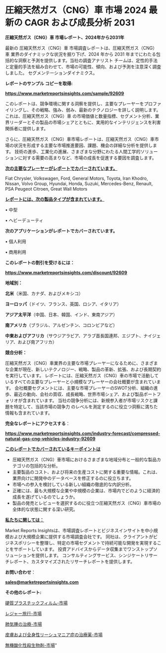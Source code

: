 # 圧縮天然ガス（CNG）車 市場 2024 最新の CAGR および成長分析 2031

<strong>圧縮天然ガス（CNG）車 市場レポート、2024年から2031年</strong>

最新の 圧縮天然ガス（CNG）車 市場調査レポートは、圧縮天然ガス（CNG）車 業界のダイナミックな状況を掘り下げ、2024 年から 2031 年までにわたる包括的な洞察と予測を提供します。当社の調査アナリスト チームは、定性的手法と定量的手法を組み合わせて、市場の可能性、傾向、および予測を注意深く調査しました。 セグメンテーションダイナミクス。



<strong>レポートのサンプル コピーを取得:</strong> <a href=https://www.marketreportsinsights.com/sample/92609>

<strong><u>https://www.marketreportsinsights.com/sample/92609</u></strong></a>

このレポートは、競争環境に関する洞察を提供し、主要なプレーヤーをプロファイリングし、その戦略、強み、弱み、最新のテクノロジーを詳しく説明します。 これは、圧縮天然ガス（CNG）車 の市場価値と数量指標、セグメント分析、業界リーダーとその製品の市場シェアとともに、実用的なインテリジェンスを利害関係者に提供します。

さらに、圧縮天然ガス（CNG）車市場レポートは、圧縮天然ガス（CNG）車市場の状況を形成する主要な市場推進要因、課題、機会の詳細な分析を提供します。 技術の進歩、工業化の進展、さまざまな分野にわたる人間工学的ソリューションに対する需要の高まりなど、市場の成長を促進する要因を調査します。



<strong><u>次の主要なプレーヤーがレポートでカバーされています。</u></strong>

Fiat Chrysler, Volkswagen, Ford, General Motors, Toyota, Iran Khodro, Nissan, Volvo Group, Hyundai, Honda, Suzuki, Mercedes-Benz, Renault, PSA Peugeot Citroen, Great Wall Motors



<strong><u><b>レポートには、次の製品タイプが含まれています。</b></u></strong>

• 中型

• ヘビーデューティ



<strong><b>次のアプリケーションがレポートでカバーされています。</b></strong>

• 個人利用

• 商用利用



<strong><b>このレポートの割引を受けるには：</b></strong><a href=https://www.marketreportsinsights.com/discount/92609>

<strong><u>https://www.marketreportsinsights.com/discount/92609</u></strong></a>



<strong>地域別：</strong>



<strong>北米</strong>（米国、カナダ、およびメキシコ）



<strong>ヨーロッパ</strong>（ドイツ、フランス、英国、ロシア、イタリア）



<strong>アジア太平洋</strong>（中国、日本、韓国、インド、東南アジア）



<strong>南アメリカ</strong>（ブラジル、アルゼンチン、コロンビアなど）



<strong>中東およびアフリカ</strong>（サウジアラビア、アラブ首長国連邦、エジプト、ナイジェリア、および南アフリカ）



<strong>競合分析：</strong>

圧縮天然ガス（CNG）車業界の主要な市場プレーヤーになるために、さまざまな企業が現在、新しいテクノロジー、戦略、製品の革新、拡張、および長期契約を実行しています。 レポートには、圧縮天然ガス（CNG）車の市場で活動しているすべての主要なプレーヤーと小規模なプレーヤーの会社概要が含まれています。 会社概要セグメントには、主要な市場プレーヤーのSWOT分析、組織の進歩、最近の動向、会社の買収、成長戦略、世界市場シェア、および製品ポートフォリオが含まれています。 当社の競争分析には、新規参入者が市場リスクと課題を特定して、当該市場の競争力 のレベルを測定するのに役立つ洞察に満ちた情報も含まれています。



<strong>完全なレポートにアクセスする</strong>：

<a href=https://www.marketreportsinsights.com/industry-forecast/compressed-natural-gas-cng-vehicles-industry-92609>

<strong><u>https://www.marketreportsinsights.com/industry-forecast/compressed-natural-gas-cng-vehicles-industry-92609</u></strong></a>



<strong><u><b>このレポートでカバーされているキーポイントは</b></u></strong>
<ul>
  <li>圧縮天然ガス（CNG）車市場におけるさまざまな地域分布と一般的な製品カテゴリの包括的な分析。</li>
  <li>主要製品のコスト、および将来の生産コストに関する重要な情報。これは、業界向けに開発中のデータベースを修正するのに役立ちます。</li>
  <li>市場への参入を検討している新しい組織の徹底的な内訳分析。</li>
  <li>正確には、最も大規模な企業や中規模の企業は、市場内でどのように経済的成長を遂げているのでしょうか。</li>
  <li>製品の発売とレビューを選択するのに役立つ圧縮天然ガス（CNG）車市場の全体的な状態に関する深い研究。</li>
</ul>


<strong><u><b>私たちに関しては：</b></u></strong>

Market Reports Insightsは、市場調査レポートとビジネスインサイトを中小規模および大規模企業に提供する市場調査会社です。 同社は、クライアントがビジネスポリシーを整理し、特定の市場セグメントで持続可能な開発を実現することをサポートしています。 投資アドバイスからデータ収集までワンストップソリューションを提供します。 コンサルティングサービス、シンジケートリサーチレポート、カスタマイズされたリサーチレポートを提供します。



<strong><b>お問い合わせ</b></strong>：

<a href=mailto:sales@marketreportsinsights.com>

<strong><u>sales@marketreportsinsights.com</u></strong></a>



<strong>その他のレポート:</strong>

<a href=https://www.linkedin.com/pulse/硬質プラスチックフィルム-市場-2023-収益と成長ドライバー-2030-xd8qf/>硬質プラスチックフィルム-市場</a>

<a href=https://www.linkedin.com/pulse/レジャー旅行-市場-2023-総合分析と事業成長戦略-2030-pr-news-hub-ipwbf/>レジャー旅行-市場</a>

<a href=https://www.linkedin.com/pulse/肺気腫の治療-市場-2023-総利益と主要ベンダー-2030-data-dive-discoveries-24-analysis-ps9uf/>肺気腫の治療-市場</a>

<a href=https://www.linkedin.com/pulse/皮膚および全身性リーシュマニア症の治療薬-市場-2030-年までの需要に焦点を当てた-sr29f/>皮膚および全身性リーシュマニア症の治療薬-市場</a>

<a href=https://www.linkedin.com/pulse/無機酸化性殺生物剤-市場-2023-年のダイナミクスとビジネストレンド-2030-trend-titans-360-analysis-uaxif/>無機酸化性殺生物剤-市場</a>"
